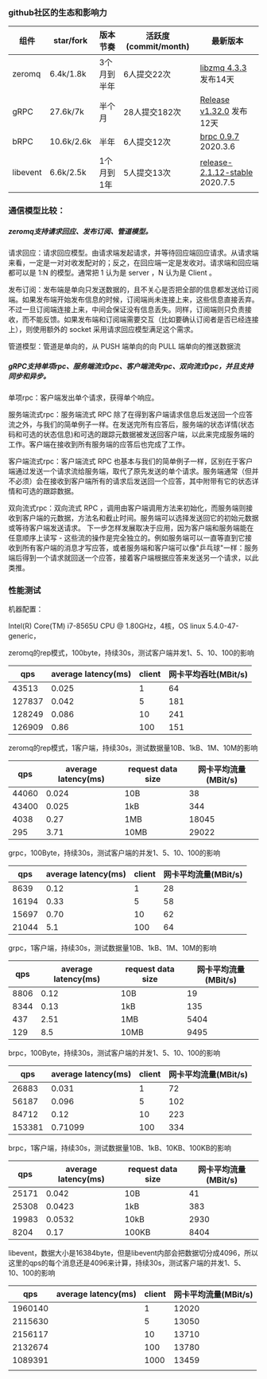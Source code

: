



### github社区的生态和影响力

| 组件     | star/fork  | 版本节奏    | 活跃度(commit/month) | 最新版本                                                     |
| -------- | ---------- | ----------- | -------------------- | ------------------------------------------------------------ |
| zeromq   | 6.4k/1.8k  | 3个月到半年 | 6人提交22次          | [libzmq 4.3.3](https://github.com/zeromq/libzmq/releases/tag/v4.3.3) 发布14天 |
| gRPC     | 27.6k/7k   | 半个月      | 28人提交182次        | [Release v1.32.0](https://github.com/grpc/grpc/releases/tag/v1.32.0) 发布12天 |
| bRPC     | 10.6k/2.6k | 半年        | 6人提交12次          | [brpc 0.9.7](https://github.com/apache/incubator-brpc/releases/tag/0.9.7) 2020.3.6 |
| libevent | 6.6k/2.5k  | 1个月到1年  | 5人提交13次          | [release-2.1.12-stable](https://github.com/libevent/libevent/releases/tag/release-2.1.12-stable) 2020.7.5 |

### 通信模型比较：

##### zeromq支持请求回应、发布订阅、管道模型。

请求回应：请求回应模型。由请求端发起请求，并等待回应端回应请求。从请求端来看，一定是一对对收发配对的；反之，在回应端一定是发收对。请求端和回应端都可以是 1:N 的模型。通常把 1 认为是 server ，N 认为是 Client 。

发布订阅：发布端是单向只发送数据的，且不关心是否把全部的信息都发送给订阅端。如果发布端开始发布信息的时候，订阅端尚未连接上来，这些信息直接丢弃。不过一旦订阅端连接上来，中间会保证没有信息丢失。同样，订阅端则只负责接收，而不能反馈。如果发布端和订阅端需要交互（比如要确认订阅者是否已经连接上），则使用额外的 socket 采用请求回应模型满足这个需求。

管道模型：管道是单向的，从 PUSH 端单向的向 PULL 端单向的推送数据流



##### gRPC支持单项rpc、服务端流式rpc、客户端流失rpc、双向流式rpc，并且支持同步和异步。

单项rpc：客户端发出单个请求，获得单个响应。

服务端流式rpc：服务端流式 RPC 除了在得到客户端请求信息后发送回一个应答流之外，与我们的简单例子一样。在发送完所有应答后，服务端的状态详情(状态码和可选的状态信息)和可选的跟踪元数据被发送回客户端，以此来完成服务端的工作。客户端在接收到所有服务端的应答后也完成了工作。

客户端流式rpc：客户端流式 RPC 也基本与我们的简单例子一样，区别在于客户端通过发送一个请求流给服务端，取代了原先发送的单个请求。服务端通常（但并不必须）会在接收到客户端所有的请求后发送回一个应答，其中附带有它的状态详情和可选的跟踪数据。

双向流式rpc：双向流式 RPC ，调用由客户端调用方法来初始化，而服务端则接收到客户端的元数据，方法名和截止时间。服务端可以选择发送回它的初始元数据或等待客户端发送请求。 下一步怎样发展取决于应用，因为客户端和服务端能在任意顺序上读写 - 这些流的操作是完全独立的。例如服务端可以一直等直到它接收到所有客户端的消息才写应答，或者服务端和客户端可以像"乒乓球"一样：服务端后得到一个请求就回送一个应答，接着客户端根据应答来发送另一个请求，以此类推。

### 性能测试

机器配置：

Intel(R) Core(TM) i7-8565U CPU @ 1.80GHz，4核，OS linux 5.4.0-47-generic，

zeromq的rep模式，100byte，持续30s，测试客户端并发1、5、10、100的影响

| qps    | average latency(ms) | client | 网卡平均吞吐(MBit/s) |
| ------ | ------------------- | ------ | -------------------- |
| 43513  | 0.025               | 1      | 64                   |
| 127837 | 0.042               | 5      | 181                  |
| 128249 | 0.086               | 10     | 241                  |
| 126909 | 0.86                | 100    | 151                  |

zeromq的rep模式，1客户端，持续30s，测试数据量10B、1kB、1M、10M的影响

| qps   | average latency(ms) | request data size | 网卡平均流量(MBit/s) |
| ----- | ------------------- | ----------------- | -------------------- |
| 44060 | 0.024               | 10B               | 38                   |
| 43400 | 0.025               | 1kB               | 344                  |
| 4038  | 0.27                | 1MB               | 18045                |
| 295   | 3.71                | 10MB              | 29022                |

grpc，100Byte，持续30s，测试客户端的并发1、5、10、100的影响

| qps   | average latency(ms) | client | 网卡平均流量(MBit/s) |
| ----- | ------------------- | ------ | -------------------- |
| 8639  | 0.12                | 1      | 28                   |
| 16194 | 0.33                | 5      | 58                   |
| 15697 | 0.70                | 10     | 62                   |
| 21044 | 5.1                 | 100    | 64                   |

grpc，1客户端，持续30s，测试数据量10B、1kB、1M、10M的影响

| qps  | average latency(ms) | request data size | 网卡平均流量(MBit/s) |
| ---- | ------------------- | ----------------- | -------------------- |
| 8806 | 0.12                | 10B               | 19                   |
| 8344 | 0.13                | 1kB               | 135                  |
| 437  | 2.51                | 1MB               | 5404                 |
| 129  | 8.5                 | 10MB              | 9495                 |

brpc，100Byte，持续30s，测试客户端的并发1、5、10、100的影响

| qps    | average latency(ms) | client | 网卡平均流量(MBit/s) |
| ------ | ------------------- | ------ | -------------------- |
| 26883  | 0.031               | 1      | 72                   |
| 56187  | 0.096               | 5      | 102                  |
| 84712  | 0.12                | 10     | 223                  |
| 153381 | 0.71099             | 100    | 334                  |

brpc，1客户端，持续30s，测试数据量10B、1kB、10KB、100KB的影响

| qps   | average latency(ms) | request data size | 网卡平均流量(MBit/s) |
| ----- | ------------------- | ----------------- | -------------------- |
| 25171 | 0.042               | 10B               | 41                   |
| 25308 | 0.0423              | 1kB               | 383                  |
| 19983 | 0.0532              | 10kB              | 2930                 |
| 8204  | 0.17                | 100KB             | 8404                 |



libevent，数据大小是16384byte，但是libevent内部会把数据切分成4096，所以这里的qps的每个消息还是4096来计算，持续30s，测试客户端的并发1、5、10、100的影响

| qps     | average latency(ms) | client | 网卡平均流量(MBit/s) |
| ------- | ------------------- | ------ | -------------------- |
| 1960140 |                     | 1      | 12020                |
| 2115630 |                     | 5      | 13050                |
| 2156117 |                     | 10     | 13710                |
| 2132674 |                     | 100    | 13780                |
| 1089391 |                     | 1000   | 13459                |
|         |                     |        |                      |
